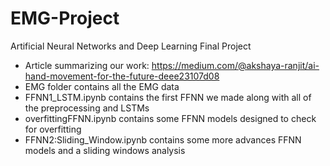 # EMG-Project
Artificial Neural Networks and Deep Learning Final Project
* Article summarizing our work: https://medium.com/@akshaya-ranjit/ai-hand-movement-for-the-future-deee23107d08
* EMG folder contains all the EMG data
* FFNN1_LSTM.ipynb contains the first FFNN we made along with all of the preprocessing and LSTMs
* overfittingFFNN.ipynb contains some FFNN models designed to check for overfitting
* FFNN2:Sliding_Window.ipynb contains some more advances FFNN models and a sliding windows analysis
